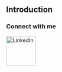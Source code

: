 
## Introduction


### Connect with me
[<img align="left" alt="LinkedIn" width="80" src="https://github.com/jluizgomes/jluizgomes/blob/main/linkedin.ico" />](https://www.linkedin.com/in/jluizgomes)
<br />

